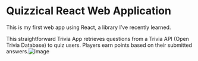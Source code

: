 # Quizzical React Web Application

This is my first web app using React, a library I’ve recently learned.

This straightforward Trivia App retrieves questions from a Trivia API (Open Trivia Database) to quiz users. Players earn points based on their submitted answers.![image](https://github.com/Casey1122/quizzical-v2/assets/77728853/6381435b-6fd6-4674-b424-bf43c33636ff)
